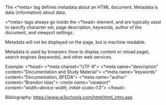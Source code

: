 The <*meta> tag defines metadata about an HTML document. Metadata is data (information) about data.

<*meta> tags always go inside the <*head> element, and are typically used to specify character set, page description, keywords, author of the document, and viewport settings.

Metadata will not be displayed on the page, but is machine readable.

Metadata is used by browsers (how to display content or reload page), search engines (keywords), and other web services.

Example:
<*head>
  <*meta charset="UTF-8">
  <*meta name="description" content="Documentation and Study Material">
  <*meta name="keywords" content="Documentation, BFEDA">
  <*meta name="author" content="Brandon Islas">
  <*meta name="viewport" content="width=device-width,   initial-scale=1.0">
<*/head> 

Bibliography: 
https://www.w3schools.com/html/html_intro.asp
